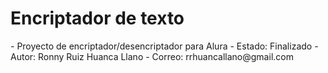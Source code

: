 <h1>Encriptador de texto</h1>
- Proyecto de encriptador/desencriptador para Alura
- Estado: Finalizado
- Autor: Ronny Ruiz Huanca Llano
- Correo: rrhuancallano@gmail.com

